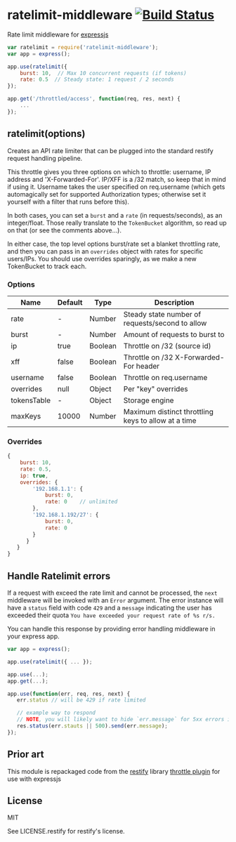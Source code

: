 # ratelimit-middleware [![Build Status](https://travis-ci.org/defunctzombie/ratelimit-middleware.svg?branch=master)](https://travis-ci.org/defunctzombie/ratelimit-middleware)

Rate limit middleware for [expressjs](http://expressjs.com/)

```js
var ratelimit = require('ratelimit-middleware');
var app = express();

app.use(ratelimit({
    burst: 10,  // Max 10 concurrent requests (if tokens)
    rate: 0.5  // Steady state: 1 request / 2 seconds
});

app.get('/throttled/access', function(req, res, next) {
    ...
});
```

## ratelimit(options)

Creates an API rate limiter that can be plugged into the standard
restify request handling pipeline.

This throttle gives you three options on which to throttle:
username, IP address and 'X-Forwarded-For'. IP/XFF is a /32 match,
so keep that in mind if using it.  Username takes the user specified
on req.username (which gets automagically set for supported Authorization
types; otherwise set it yourself with a filter that runs before this).

In both cases, you can set a `burst` and a `rate` (in requests/seconds),
as an integer/float.  Those really translate to the `TokenBucket`
algorithm, so read up on that (or see the comments above...).

In either case, the top level options burst/rate set a blanket throttling
rate, and then you can pass in an `overrides` object with rates for
specific users/IPs.  You should use overrides sparingly, as we make a new
TokenBucket to track each.

### Options

| Name | Default | Type | Description |
| --- | --- | --- | --- |
| rate | - | Number | Steady state number of requests/second to allow |
| burst | - | Number | Amount of requests to burst to |
| ip | true | Boolean | Throttle on /32 (source id) |
| xff | false | Boolean | Throttle on /32 X-Forwarded-For header |
| username | false | Boolean | Throttle on req.username |
| overrides | null | Object | Per "key" overrides |
| tokensTable | - | Object | Storage engine |
| maxKeys | 10000 | Number | Maximum distinct throttling keys to allow at a time |

### Overrides

```js
{
    burst: 10,
    rate: 0.5,
    ip: true,
    overrides: {
        '192.168.1.1': {
            burst: 0,
            rate: 0    // unlimited
        },
        '192.168.1.192/27': {
            burst: 0,
            rate: 0
        }
      }
   }
}
```

## Handle Ratelimit errors

If a request with exceed the rate limit and cannot be processed, the `next` middleware will be invoked with an `Error` argument. The error instance will have a `status` field with code `429` and a `message` indicating the user has exceeded their quota `You have exceeded your request rate of %s r/s.`

You can handle this response by providing error handling middleware in your express app.

```js
var app = express();

app.use(ratelimit({ ... });

app.use(...);
app.get(...);

app.use(function(err, req, res, next) {
   err.status // will be 429 if rate limited

   // example way to respond
   // NOTE, you will likely want to hide `err.message` for 5xx errors in production.
   res.status(err.stauts || 500).send(err.message);
});
```

## Prior art

This module is repackaged code from the [restify](http://restifyjs.com/) library [throttle plugin](https://github.com/mcavage/node-restify/blob/master/lib/plugins/throttle.js) for use with expressjs

## License

MIT

See LICENSE.restify for restify's license.

